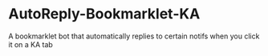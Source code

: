 # AutoReply-Bookmarklet-KA
A bookmarklet bot that automatically replies to certain notifs when you click it on a KA tab
